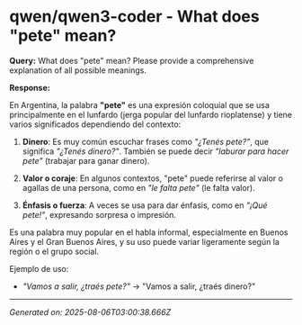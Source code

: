 # qwen/qwen3-coder - What does "pete" mean?

**Query:** What does "pete" mean? Please provide a comprehensive explanation of all possible meanings.



**Response:**

En Argentina, la palabra **"pete"** es una expresión coloquial que se usa principalmente en el lunfardo (jerga popular del lunfardo rioplatense) y tiene varios significados dependiendo del contexto:

1. **Dinero**: Es muy común escuchar frases como *"¿Tenés pete?"*, que significa *"¿Tenés dinero?"*. También se puede decir *"laburar para hacer pete"* (trabajar para ganar dinero).

2. **Valor o coraje**: En algunos contextos, "pete" puede referirse al valor o agallas de una persona, como en *"le falta pete"* (le falta valor).

3. **Énfasis o fuerza**: A veces se usa para dar énfasis, como en *"¡Qué pete!"*, expresando sorpresa o impresión.

Es una palabra muy popular en el habla informal, especialmente en Buenos Aires y el Gran Buenos Aires, y su uso puede variar ligeramente según la región o el grupo social.

Ejemplo de uso:
- *"Vamos a salir, ¿traés pete?"* → "Vamos a salir, ¿traés dinero?"

---
*Generated on: 2025-08-06T03:00:38.666Z*
